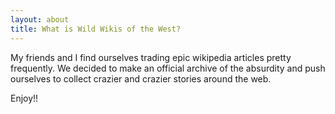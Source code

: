 ```yaml
---
layout: about
title: What is Wild Wikis of the West?
---
```


My friends and I find ourselves trading epic wikipedia articles pretty frequently. We decided to make an official archive of the absurdity and push ourselves to collect crazier and crazier stories around the web.  

Enjoy!!